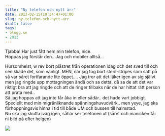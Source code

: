 ```yaml
---
title: "Ny telefon och nytt ärr"
date: 2013-02-15T10:34:47+01:00
slug: ny-telefon-och-nytt-arr
draft: false
tags:
- blogg.se
- 2013
---
```

Tjabba! Har just fått hem min telefon, nice.  
Hoppas jag förstår den.. Jag och mobiler alltså...

Hursomhelst, w rev bort plåstret från operationen idag och det sved till och sen kliade det, som vanligt. MEN, när jag tog bort steril-stripes som satt på så var såret fortfarande lite öppet.... Jag tror att det läker igen av sig självt men jag ringde upp mottagningen ändå och sa detta, då sa de att det var riktigt bra att jag ringde och att de ringer tillbaks när de har hittat rätt person att prata med..  
Så jag hoppas att jag inte får åka in eller sådär.. det hade vart jobbigt. Speciellt med min migränliknande spänningshuvudvärk.. men yeye, jag ska förhoppningsvis hinna i tid till både UM och bussen till halmstad.  
Nu ska jag skutta iväg igen, såhär ser telefonen ut (såret och manicken får ni bild på efter helgen)  
  
  

![](/assets/images/blogg.se/sony-xperia-v_511e01289606ee14b8d72fd7.jpg)